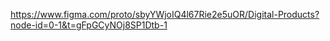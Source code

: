 https://www.figma.com/proto/sbyYWjoIQ4l67Rie2e5uOR/Digital-Products?node-id=0-1&t=gFpGCyNOj8SP1Dtb-1
